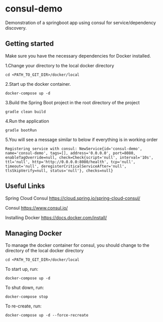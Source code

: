 # consul-demo
Demonstration of a springboot app using consul for service/dependency discovery.

## Getting started
Make sure you have the necessary dependencies for Docker installed.

1.Change your directory to the local docker directory

    cd <PATH_TO_GIT_DIR>/docker/local
  
2.Start up the docker container.

    docker-compose up -d
    
3.Build the Spring Boot project in the root directory of the project
    
    gradle clean build
    
4.Run the application

    gradle bootRun
    
5.You will see a message similar to below if everything is in working order

    Registering service with consul: NewService{id='consul-demo', name='consul-demo', tags=[], address='0.0.0.0', port=8080, enableTagOverride=null, check=Check{script='null', interval='10s', ttl='null', http='http://0.0.0.0:8080/health', tcp='null', timeout='null', deregisterCriticalServiceAfter='null', tlsSkipVerify=null, status='null'}, checks=null}

## Useful Links
Spring Cloud Consul https://cloud.spring.io/spring-cloud-consul/

Consul https://www.consul.io/

Installing Docker https://docs.docker.com/install/


## Managing Docker
To manage the docker container for consul, you should change to the directory of the local docker directory

    cd <PATH_TO_GIT_DIR>/docker/local

To start up, run:
    
    docker-compose up -d
    
To shut down, run:

    docker-compose stop
    
To re-create, run:

    docker-compose up -d --force-recreate
